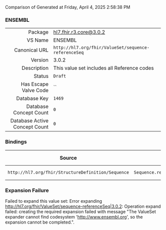 Comparison of 
Generated at Friday, April 4, 2025 2:58:38 PM

### ENSEMBL

|      |     |
| ---: | --- |
| Package | hl7.fhir.r3.core@3.0.2 |
| VS Name | ENSEMBL |
| Canonical URL | `http://hl7.org/fhir/ValueSet/sequence-referenceSeq` |
| Version | 3.0.2 |
| Description | This value set includes all Reference codes |
| Status | `Draft` |
| Has Escape Valve Code | `` |
| Database Key | `1469` |
| Database Concept Count | `0` |
| Database Active Concept Count | `0` |
### Bindings

| Source | Element | Binding | Strength | Element Short |
| ------ | ------- | ------- | -------- | ------------- |
| `http://hl7.org/fhir/StructureDefinition/Sequence` | `Sequence.referenceSeq.referenceSeqId` | `http://hl7.org/fhir/ValueSet/sequence-referenceSeq` | `Example` | Reference identifier |

### Expansion Failure

Failed to expand this value set: Error expanding http://hl7.org/fhir/ValueSet/sequence-referenceSeq|3.0.2: Operation expand failed: creating the required expansion failed with message "The ValueSet expander cannot find codesystem 'http://www.ensembl.org', so the expansion cannot be completed.".
